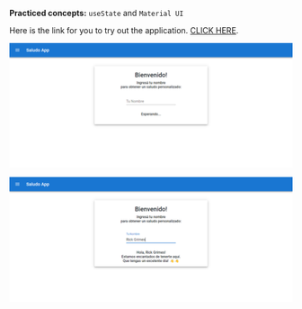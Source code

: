 
**Practiced concepts:** `useState` and `Material UI`

Here is the link for you to try out the application. [CLICK HERE](https://react-saludoapp.netlify.app).

![preview1](preview1.png)

![preview2](preview2.png)
